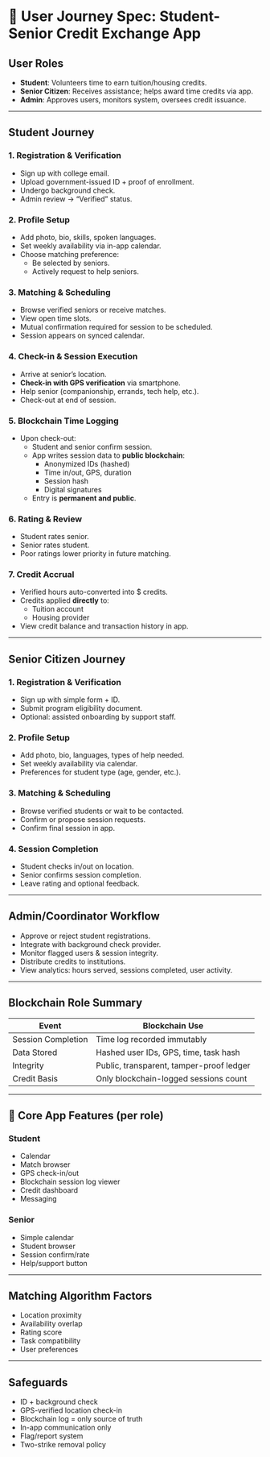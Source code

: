 # 🧭 User Journey Spec: Student-Senior Credit Exchange App

##  User Roles
- **Student**: Volunteers time to earn tuition/housing credits.
- **Senior Citizen**: Receives assistance; helps award time credits via app.
- **Admin**: Approves users, monitors system, oversees credit issuance.

---

##  Student Journey

### 1.  Registration & Verification
- Sign up with college email.
- Upload government-issued ID + proof of enrollment.
- Undergo background check.
- Admin review → “Verified” status.

### 2.  Profile Setup
- Add photo, bio, skills, spoken languages.
- Set weekly availability via in-app calendar.
- Choose matching preference:
  - Be selected by seniors.
  - Actively request to help seniors.

### 3.  Matching & Scheduling
- Browse verified seniors or receive matches.
- View open time slots.
- Mutual confirmation required for session to be scheduled.
- Session appears on synced calendar.

### 4.  Check-in & Session Execution
- Arrive at senior’s location.
- **Check-in with GPS verification** via smartphone.
- Help senior (companionship, errands, tech help, etc.).
- Check-out at end of session.

### 5.  Blockchain Time Logging
- Upon check-out:
  - Student and senior confirm session.
  - App writes session data to **public blockchain**:
    - Anonymized IDs (hashed)
    - Time in/out, GPS, duration
    - Session hash
    - Digital signatures
  - Entry is **permanent and public**.

### 6.  Rating & Review
- Student rates senior.
- Senior rates student.
- Poor ratings lower priority in future matching.

### 7.  Credit Accrual
- Verified hours auto-converted into $ credits.
- Credits applied **directly** to:
  - Tuition account
  - Housing provider
- View credit balance and transaction history in app.

---

## Senior Citizen Journey

### 1.  Registration & Verification
- Sign up with simple form + ID.
- Submit program eligibility document.
- Optional: assisted onboarding by support staff.

### 2.  Profile Setup
- Add photo, bio, languages, types of help needed.
- Set weekly availability via calendar.
- Preferences for student type (age, gender, etc.).

### 3.  Matching & Scheduling
- Browse verified students or wait to be contacted.
- Confirm or propose session requests.
- Confirm final session in app.

### 4.  Session Completion
- Student checks in/out on location.
- Senior confirms session completion.
- Leave rating and optional feedback.

---

##  Admin/Coordinator Workflow

- Approve or reject student registrations.
- Integrate with background check provider.
- Monitor flagged users & session integrity.
- Distribute credits to institutions.
- View analytics: hours served, sessions completed, user activity.

---

##  Blockchain Role Summary

| Event | Blockchain Use |
|-------|----------------|
| Session Completion | Time log recorded immutably |
| Data Stored | Hashed user IDs, GPS, time, task hash |
| Integrity | Public, transparent, tamper-proof ledger |
| Credit Basis | Only blockchain-logged sessions count |

---

## 📱 Core App Features (per role)

### Student
- Calendar
- Match browser
- GPS check-in/out
- Blockchain session log viewer
- Credit dashboard
- Messaging

### Senior
- Simple calendar
- Student browser
- Session confirm/rate
- Help/support button

---

##  Matching Algorithm Factors
- Location proximity
- Availability overlap
- Rating score
- Task compatibility
- User preferences

---

##  Safeguards
- ID + background check
- GPS-verified location check-in
- Blockchain log = only source of truth
- In-app communication only
- Flag/report system
- Two-strike removal policy

